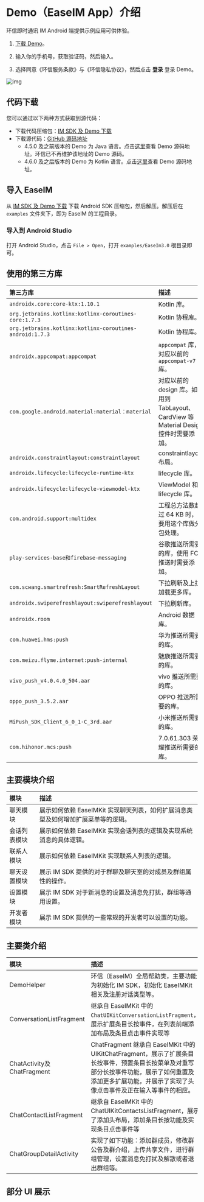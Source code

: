 # Demo（EaseIM App）介绍

<Toc />

环信即时通讯 IM Android 端提供示例应用可供体验。

1. [下载 Demo](https://www.easemob.com/download/demo)。

2. 输入你的手机号，获取验证码，然后输入。

3. 选择同意《环信服务条款》与《环信隐私协议》，然后点击 **登录** 登录 Demo。

![img](/images/demo/android_login.png)

## 代码下载

您可以通过以下两种方式获取到源代码：
- 下载代码压缩包：[IM SDK 及 Demo 下载](https://www.easemob.com/download/im)
- 下载源代码：[GitHub 源码地址](https://github.com/easemob/easemob-demo-android)
  - 4.5.0 及之前版本的 Demo 为 Java 语言。点击[这里](https://github.com/easemob/chat-android)查看 Demo 源码地址。环信已不再维护该地址的 Demo 源码。
  - 4.6.0 及之后版本的 Demo 为 Kotlin 语言。点击[这里](https://github.com/easemob/easemob-demo-android)查看 Demo 源码地址。

## 导入 EaseIM

从 [IM SDK 及 Demo 下载](https://www.easemob.com/download/im) 下载 Android SDK 压缩包，然后解压。解压后在 `examples` 文件夹下，即为 EaseIM 的工程目录。

### 导入到 Android Studio

打开 Android Studio，点击 `File > Open`，打开 `examples/EaseIm3.0` 根目录即可。

## 使用的第三方库

| 第三方库                | 描述     | 
| :------------------- | :------------- |
| `androidx.core:core-ktx:1.10.1`   |  Kotlin 库。 |
| `org.jetbrains.kotlinx:kotlinx-coroutines-core:1.7.3`  | Kotlin 协程库。  |   
| `org.jetbrains.kotlinx:kotlinx-coroutines-android:1.7.3`  | Kotlin 协程库。  |  
| `androidx.appcompat:appcompat`       | `appcompat` 库，对应以前的 `appcompat-v7` 库。   |
| `com.google.android.material:material：material`      | 对应以前的 design 库。如果用到 TabLayout、CardView 等 Material Design 控件时需要添加。  |
| `androidx.constraintlayout:constraintlayout`      | constraintlayout 布局。   |
| `androidx.lifecycle:lifecycle-runtime-ktx`      | lifecycle 库。  |
| `androidx.lifecycle:lifecycle-viewmodel-ktx`  |  ViewModel 和 lifecycle 库。  |
| `com.android.support:multidex`  | 工程总方法数超过 64 KB 时，需要用这个库做分包处理。  |
| `play-services-base和firebase-messaging`      | 谷歌推送所需要的库，使用 FCM 推送时需要添加。  |
| `com.scwang.smartrefresh:SmartRefreshLayout`      | 下拉刷新及上拉加载更多库。 |
| `androidx.swiperefreshlayout:swiperefreshlayout`      | 下拉刷新库。|
| `androidx.room`      | Android 数据库。   |
| `com.huawei.hms:push`      |  华为推送所需要的库。  |
| `com.meizu.flyme.internet:push-internal`      | 魅族推送所需要的库。   |
| `vivo_push_v4.0.4.0_504.aar`       | vivo 推送所需要的库。  |
| `oppo_push_3.5.2.aar`      | OPPO 推送所需要的库。   |
| `MiPush_SDK_Client_6_0_1-C_3rd.aar`      | 小米推送所需要的库。  |
| `com.hihonor.mcs:push`      | 7.0.61.303 荣耀推送所需要的库。  |

## 主要模块介绍

| 模块               | 描述   | 
| :------------------- | :----- |
| 聊天模块    | 展示如何依赖 EaseIMKit 实现聊天列表，如何扩展消息类型及如何增加扩展菜单等的逻辑。    | 
| 会话列表模块 | 展示如何依赖 EaseIMKit 实现会话列表的逻辑及实现系统消息的具体逻辑。   | 
| 联系人模块  | 展示如何依赖 EaseIMKit 实现联系人列表的逻辑。   | 
| 聊天设置模块  | 展示 IM SDK 提供的对于群聊及聊天室的对成员及群组属性的操作。    | 
| 设置模块  | 展示 IM SDK 对于新消息的设置及消息免打扰，群组等通用设置。   | 
| 开发者模块  | 展示 IM SDK 提供的一些常规的开发者可以设置的功能。   | 

## 主要类介绍

| 模块               | 描述   | 
| :------------------- | :----- |
| DemoHelper               | 环信（EaseIM）全局帮助类，主要功能为初始化 IM SDK，初始化 EaseIMKit 相关及注册对话类型等。  | 
| ConversationListFragment   | 继承自 EaseIMKit 中的 `ChatUIKitConversationListFragment`，展示扩展条目长按事件，在列表前端添加布局及条目点击事件实现等  | 
| ChatActivity及ChatFragment  | ChatFragment 继承自 EaseIMKit 中的 UIKitChatFragment，展示了扩展条目长按事件，预置条目长按菜单及对重写部分长按事件功能，展示了如何重置及添加更多扩展功能，并展示了实现了头像点击事件及正在输入等事件的相应。  | 
| ChatContactListFragment                | 继承自 EaseIMKit 中的 ChatUIKitContactsListFragment，展示了添加头布局，添加条目长按功能及实现条目点击事件等  |
| ChatGroupDetailActivity  | 实现了如下功能：添加群成员，修改群公告及群介绍，上传共享文件，进行群组管理，设置消息免打扰及解散或者退出群组等。   | 

## 部分 UI 展示

<ImageGallery :columns="3">
  <ImageItem src="/images/uikit/chatuikit/android/main_chat.png" title="聊天页面" />
  <ImageItem src="/images/uikit/chatuikit/android/main_conversation_list.png" title="会话列表" />
  <ImageItem src="/images/uikit/chatuikit/android/main_contact_list.png" title="通讯录" />
</ImageGallery>
